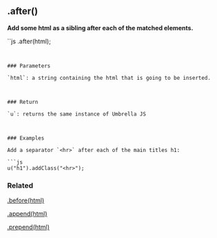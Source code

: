 ## .after()

**Add some html as a sibling after each of the matched elements.**

``js
.after(html);
```


### Parameters

`html`: a string containing the html that is going to be inserted.



### Return

`u`: returns the same instance of Umbrella JS



### Examples

Add a separator `<hr>` after each of the main titles h1:

```js
u("h1").addClass("<hr>");
```



### Related

[.before(html)](#before)

[.append(html)](#append)

[.prepend(html)](#prepend)

